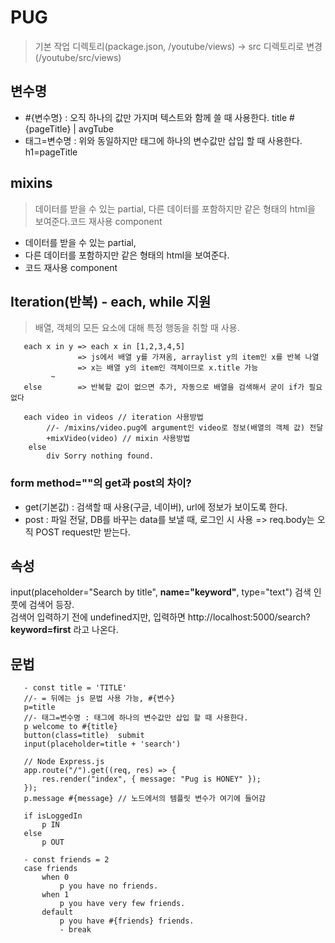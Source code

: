 # PUG

> 기본 작업 디렉토리(package.json, /youtube/views) → src 디렉토리로 변경(/youtube/src/views)

## 변수명
* #{변수명} : 오직 하나의 값만 가지며 텍스트와 함께 쓸 때 사용한다. title #{pageTitle} | avgTube
* 태그=변수명 : 위와 동일하지만 태그에 하나의 변수값만 삽입 할 때 사용한다. h1=pageTitle

## mixins
> 데이터를 받을 수 있는 partial, 다른 데이터를 포함하지만 같은 형태의 html을 보여준다.코드 재사용 component
* 데이터를 받을 수 있는 partial, 
* 다른 데이터를 포함하지만 같은 형태의 html을 보여준다.
* 코드 재사용 component

## Iteration(반복) - each, while 지원
> 배열, 객체의 모든 요소에 대해 특정 행동을 취할 때 사용. 
```pug
   each x in y => each x in [1,2,3,4,5]
               => js에서 배열 y를 가져옴, arraylist y의 item인 x를 반복 나열
               => x는 배열 y의 item인 객체이므로 x.title 가능
         ~
   else        => 반복할 값이 없으면 추가, 자동으로 배열을 검색해서 굳이 if가 필요없다
```
```pug
   each video in videos // iteration 사용방법
        //- /mixins/video.pug에 argument인 video로 정보(배열의 객체 값) 전달 
        +mixVideo(video) // mixin 사용방법
    else 
        div Sorry nothing found.
```

### form method=""의 get과 post의 차이?
* get(기본값) : 검색할 때 사용(구글, 네이버), url에 정보가 보이도록 한다.
* post : 파일 전달, DB를 바꾸는 data를 보낼 때, 로그인 시 사용
      => req.body는 오직 POST request만 받는다.

## 속성
input(placeholder="Search by title", **name="keyword"**, type="text")
검색 인풋에 검색어 등장.<br>
검색어 입력하기 전에 undefined지만, 입력하면 http://localhost:5000/search?**keyword=first** 라고 나온다.


## 문법

```pug
   - const title = 'TITLE'
   //- = 뒤에는 js 문법 사용 가능, #{변수}
   p=title 
   //- 태그=변수명 : 태그에 하나의 변수값만 삽입 할 때 사용한다.
   p welcome to #{title}
   button(class=title)  submit 
   input(placeholder=title + 'search')

   // Node Express.js
   app.route("/").get((req, res) => {
       res.render("index", { message: "Pug is HONEY" });
   });
   p.message #{message} // 노드에서의 템플릿 변수가 여기에 들어감

   if isLoggedIn 
       p IN
   else 
       p OUT 

   - const friends = 2
   case friends 
       when 0
           p you have no friends.
       when 1
           p you have very few friends. 
       default 
           p you have #{friends} friends.
           - break
```
